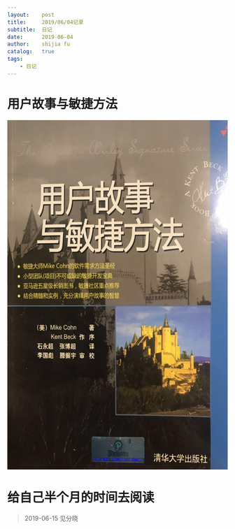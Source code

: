 ```yaml
---
layout:    post
title:     2019/06/04记录
subtitle:  日记
date:      2019-06-04
author:    shijia fu
catalog:   true
tags:
    - 日记
---
```


# 用户故事与敏捷方法  
<img src="/img/story/userstory.jpeg"
alt="user-story"
style="width:600px;height:800px;" />    


# 给自己半个月的时间去阅读  
> 2019-06-15 见分晓   


